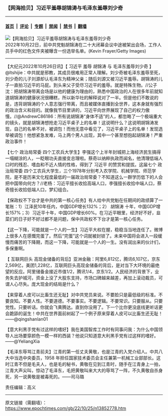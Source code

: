 ### 【网海拾贝】习近平羞辱胡锦涛与毛泽东羞辱刘少奇

---

#### [首页](../../../..?n13852778) &nbsp;|&nbsp; [评论](../../../../../epoch-comment?n13852778) &nbsp;|&nbsp; [专题](../../../../../epoch-special?n13852778) &nbsp;|&nbsp; [禁闻](../../../../../epoch-news?n13852778) &nbsp;|&nbsp; [禁书](../../../../../books?n13852778) &nbsp;|&nbsp; [翻墙](https://github.com/gfw-breaker/nogfw/blob/master/README.md?n13852778)


<div><img alt="【网海拾贝】习近平羞辱胡锦涛与毛泽东羞辱刘少奇" class="attachment-djy_600_400 size-djy_600_400 wp-post-image" src="https://i.epochtimes.com/assets/uploads/2022/10/id13852001-GettyImages-1435515074-600x400-1.jpg"/>
<div class="caption">
 2022年10月22日，前中共党魁胡锦涛在二十大闭幕会议中途被架出会场，工作人员手中的红色文件夹被曝含一份选举名单。(Kevin Frayer/Getty Images)
</div></div><hr/><div class="post_content" id="artbody" itemprop="articleBody">
 <!-- article content begin -->
 <p>
  【大纪元2022年10月26日讯】【
  <ok href="https://www.epochtimes.com/gb/tag/%E4%B9%A0%E8%BF%91%E5%B9%B3.html">
   习近平
  </ok>
  羞辱
  <ok href="https://www.epochtimes.com/gb/tag/%E8%83%A1%E9%94%A6%E6%B6%9B.html">
   胡锦涛
  </ok>
  与
  <ok href="https://www.epochtimes.com/gb/tag/%E6%AF%9B%E6%B3%BD%E4%B8%9C%E7%BE%9E%E8%BE%B1%E5%88%98%E5%B0%91%E5%A5%87.html">
   毛泽东羞辱刘少奇
  </ok>
  】@ltshijie：中共就是邪教，其成员很难用正常人理解。刘少奇被毛泽东羞辱至死，刘少奇的儿子刘源却认毛泽东为精神父亲；随后刘源又被习近平羞辱。胡锦涛的儿子一直拍习近平的马屁。到头来父子受尽习近平的羞辱。就是特殊生物。//公子沈：把胡锦涛带离会场是以他的健康为理由的，熟悉中国政治的人在很多年前就知道胡锦涛的健康状况很糟糕，所以新华社的解释说对了一半。但是他们不敢说的是，违背胡锦涛的个人意志强行带离，而且被媒体直播到全世界，这本身就有强烈的政治含义和目的。就像我节目里讲的，习近平向世界展现了自己的权力傲慢。//@AndrewC86186：所有说胡锦涛“身体不适”的人，都忽略了一个极端重大的镜头，就是胡锦涛想抢走习近平桌子上的名单！这说明什么？这说明胡锦涛发现，自己的名单不对，被调包！而他无意中看见了，习近平桌子上的名单！发现选举被调包！他想紧急发难，马上两个男人出现，其中一个甚至想抱起胡锦涛！严重政治事件！
 </p>
 <p>
  【七个
  <ok href="https://www.epochtimes.com/gb/tag/%E6%94%BF%E6%B2%BB%E5%B1%80%E5%B8%B8%E5%A7%94.html">
   政治局常委
  </ok>
  四个工农兵大学生】李强这个上半年封城把上海经济民生搞得一塌糊涂的人，一眨眼功夫直接变总理啦。蔡奇以纳粹执政而闻名，他清理低端人口时的残忍、嗜血和不近人情的性格，得到了
  <ok href="https://www.epochtimes.com/gb/tag/%E4%B9%A0%E8%BF%91%E5%B9%B3.html">
   习近平
  </ok>
  的赞赏和提拔。这届七个
  <ok href="https://www.epochtimes.com/gb/tag/%E6%94%BF%E6%B2%BB%E5%B1%80%E5%B8%B8%E5%A7%94.html">
   政治局常委
  </ok>
  四个工农兵大学生，三个1978年分别考入农学院、机械学院、师范学院，是不是历来文化程度最低的一届政治局常委？不知道这么一群学历低下的人会把中国带向何方？//老杨：习近平擅长收拾高端人口，李强擅长收拾中端人口，蔡奇擅长收拾低端人口，梦幻组合。
 </p>
 <p>
  【保政权不下台才是中共的第一核心任务】有人给中共党魁在任期间的政绩算了一笔账：1）江泽民10年任内，中国GDP增长132%；2）
  <ok href="https://www.epochtimes.com/gb/tag/%E8%83%A1%E9%94%A6%E6%B6%9B.html">
   胡锦涛
  </ok>
  十年，中国GDP增长157%；3）习近平十年，中国GDP增长60%。在习近平眼里，经济好不好，韭菜们的日子好不好过都不是问题，保中共政权不下台才是第一核心任务。
 </p>
 <p>
  【这一下降，可能就是一个人的一生】习近平大权在握，稳稳当当地连任了。微博上很多人在感慨完蛋了。然后“完蛋”这个词就被封锁了。未来中国将会进入一段缓慢而痛苦的下降期，而这一下降，可能就是一个人的一生。没有润出来的伙计们，多保重啊。
 </p>
 <p>
  【
  <ok href="https://www.epochtimes.com/gb/tag/%E4%BA%92%E8%81%94%E7%BD%91%E5%B7%A8%E5%A4%B4.html">
   互联网巨头
  </ok>
  高现金储备的背后】亚洲金融：阿里6,812亿，腾讯6,107亿，京东2,569亿，美团1,228亿，互联网巨头高现金储备的背后，是对当下大环境的最绝望的反应。阿里储备金接近市值1/2，腾讯1/4，京东1/2。人民经济的背景下，业务失去护城河，资金上没了大股东支持，市场口碑越来越差，再加上滚动裁员，可谓人心尽失。庞大现金的结局是什么？
 </p>
 <p>
  【来穿着人皮可以比畜生还无耻】对中共党员来说。不要脸只是最低级的标准。不要良知。不要人性。不要道德。不要事实。不要逻辑。不要常识。只要服从。只要党性。只要听话。你就会飞黄腾达。直到你没用了。下一个比你更没底线更听话更会跪舔的诞生！中共在世界面前树起了一个例子原来穿着人皮可以比畜生还无耻！——@qingshanlan01
 </p>
 <p>
  【意大利黑手党有过这样的嗜好】我在美国智库工作时有同事问我：为什么中国领导人出场要穿颜色一模一样的西装？他说只知道意大利黑手党有过这样的嗜好。——@YeliangXia
 </p>
 <p>
  【毛泽东辱骂江青前夫】江青的第一任丈夫黄敬，也是江青的入党介绍人。中共八大中当选中央委员，1958 年担任国家技术委员会主任兼第一机械工业部部长。这时江青不但是毛夫人，也是毛的秘书，黄敬在见到江青时，随手在江青身上一拍，江青大声尖叫，惊动了毛泽东，毛把黄敬叫来大大的辱骂了一阵，不久黄敬自杀身死，另一说黄敬是被毒死的。——司马璐
 </p>
 <p>
  责任编辑：高义
 </p>
 <!-- article content end -->
 <div id="below_article_ad">
 </div>
</div>


---

原文链接（需翻墙）：https://www.epochtimes.com/gb/22/10/25/n13852778.htm